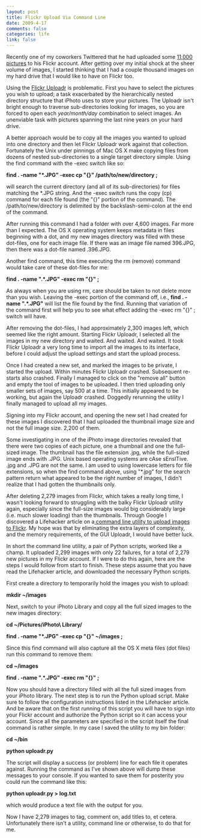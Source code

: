 ```yaml
--- 
layout: post
title: Flickr Upload Via Command Line
date: 2009-4-17
comments: false
categories: life
link: false
---
```

Recently one of my coworkers Twittered that he had uploaded some <a title="Josh Works on Twitter" href="https://twitter.com/worksology/status/1530154480">11,000 pictures</a> to his Flickr account. After getting over my initial shock at the sheer volume of images, I started thinking that I had a couple thousand images on my hard drive that I would like to have on Flickr too.

Using the <a title="Tools for Flickr" href="http://www.flickr.com/tools/">Flickr Uploadr</a> is problematic. First you have to select the pictures you wish to upload; a task exacerbated by the hierarchically nested directory structure that iPhoto uses to store your pictures. The Uploadr isn't bright enough to traverse sub-directories looking for images, so you are forced to open each <em>year/month/day</em> combination to select images. An unenviable task with pictures spanning the last nine years on your hard drive.

A better approach would be to copy all the images you wanted to upload into one directory and then let Flickr Uploadr work against that collection. Fortunately the Unix under pinnings of Mac OS X make copying files from dozens of nested sub-directories to a single target directory simple. Using the find command with the -exec switch like so:

<strong>find . -name "*.JPG" -exec cp "{}" /path/to/new/directory \;</strong>

will search the current directory (and all of its sub-directories) for files matching the *.JPG string. And the -exec switch runs the copy (cp) command for each file found (the "{}" portion of the command). The /path/to/new/directory is delimited by the backslash-semi-colon at the end of the command.

After running this command I had a folder with over 4,600 images. Far more than I expected. The OS X operating system keeps metadata in files beginning with a dot, and my new images directory was filled with these dot-files, one for each image file. If there was an image file named 396.JPG, then there was a dot-file named .396.JPG.

Another find command, this time executing the rm (remove) command would take care of these dot-files for me:

<strong>find . -name ".*.JPG" -exec rm "{}" \;</strong>

As always when you are using rm, care should be taken to not delete more than you wish. Leaving the -exec portion of the command off, i.e., <strong>find . -name ".*.JPG"</strong> will list the file found by the find. Running that variation of the command first will help you to see what effect adding the -exec rm "{}" \; switch will have.

After removing the dot-files, I had approximately 2,300 images left, which seemed like the right amount. Starting Flickr Uploadr, I selected all the images in my new directory and waited. And waited. And waited. It took Flickr Uploadr a very long time to import all the images to its interface, before I could adjust the upload settings and start the upload process.

Once I had created a new set, and marked the images to be private, I started the upload. Within minutes Flickr Uploadr crashed. Subsequent re-starts also crashed. Finally I managed to click on the "remove all" button and empty the tool of images to be uploaded. I then tried uploading only smaller sets of images, say 500 at a time. This initially appeared to be working, but again the Uploadr crashed. Doggedly rerunning the utility I finally managed to upload all my images.

Signing into my Flickr account, and opening the new set I had created for these images I discovered that I had uploaded the thumbnail image size and not the full image size. 2,200 of them.

Some investigating in one of the iPhoto image directories revealed that there were two copies of each picture, one a thumbnail and one the full-sized image. The thumbnail has the file extension .jpg, while the full-sized image ends with .JPG. Unix based operating systems are cAse sEnsITive. .jpg and .JPG are not the same. I am used to using lowercase letters for file extensions, so when the find command above, using "*.jpg" for the search pattern return what appeared to be the right number of images, I didn't realize that I had gotten the thumbnails only.

After deleting 2,279 images from Flickr, which takes a really long time, I wasn't looking forward to struggling with the balky Flickr Uploadr utility again, especially since the full-size images would big considerably large (i.e. much slower loading) than the thumbnails. Through Google I discovered a Lifehacker article on a<a title="Use a command line utility to upload to Flickr" href="http://lifehacker.com/software/hack-attack/automatically-upload-a-folders-photos-to-flickr-262311.php"> command line utility to upload images to Flickr</a>. My hope was that by eliminating the extra layers of complexity, and the memory requirements, of the GUI Uploadr, I would have better luck.

In short the command line utility, a pair of Python scripts, worked like a champ. It uploaded 2,299 images with only 22 failures, for a total of 2,279 new pictures in my Flickr account. If I were to do this again, here are the steps I would follow from start to finish. These steps assume that you have read the Lifehacker article, and downloaded the necessary Python scripts.

First create a directory to temporarily hold the images you wish to upload:

<strong>mkdir ~/images</strong>

Next, switch to your iPhoto Library and copy all the full sized images to the new images directory:

<strong>cd ~/Pictures/iPhoto\ Library/</strong>

<strong>find . -name "*.JPG" -exec cp "{}" ~/images \;</strong>

Since this find command will also capture all the OS X meta files (dot files) run this command to remove them:

<strong>cd ~/images</strong>

<strong>find . -name ".*.JPG" -exec rm "{}" \;</strong>

Now you should have a directory filled with all the full sized images from your iPhoto library. The next step is to run the Python upload script. Make sure to follow the configuration instructions listed in the Lifehacker article. And be aware that on the first running of this script you will have to sign into your Flickr account and authorize the Python script so it can access your account. Since all the parameters are specified in the script itself the final command is rather simple. In my case I saved the utility to my bin folder:

<strong>cd ~/bin</strong>

<strong>python uploadr.py</strong>

The script will display a success (or problem) line for each file it operates against. Running the command as I've shown above will dump these messages to your console. If you wanted to save them for posterity you could run the command like this:

<strong>python uploadr.py &gt; log.txt</strong>

which would produce a text file with the output for you.

Now I have 2,279 images to tag, comment on, add titles to, et cetera. Unfortunately there isn't a utility, command line or otherwise, to do that for me.
